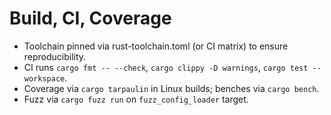# Build, CI, Coverage

- Toolchain pinned via rust-toolchain.toml (or CI matrix) to ensure reproducibility.
- CI runs `cargo fmt -- --check`, `cargo clippy -D warnings`, `cargo test --workspace`.
- Coverage via `cargo tarpaulin` in Linux builds; benches via `cargo bench`.
- Fuzz via `cargo fuzz run` on `fuzz_config_loader` target.
